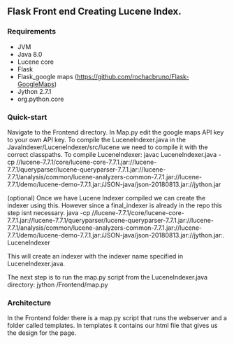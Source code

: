 ## Flask Front end Creating Lucene Index.

### Requirements
* JVM
* Java 8.0
* Lucene core
* Flask
* Flask_google maps (https://github.com/rochacbruno/Flask-GoogleMaps)
* Jython 2.7.1
* org.python.core

### Quick-start
Navigate to the Frontend directory. In Map.py edit the google maps API key to your own API key.
To compile the LuceneIndexer.java in the JavaIndexer/LuceneIndexer/src/lucene we need to compile it with the correct classpaths.
To compile LuceneIndexer:
javac LuceneIndexer.java -cp /<path to lucene7.7.1>/lucene-7.7.1/core/lucene-core-7.7.1.jar:/<path to lucene7.7.1>/lucene-7.7.1/queryparser/lucene-queryparser-7.7.1.jar:/<path to lucene7.7.1>/lucene-7.7.1/analysis/common/lucene-analyzers-common-7.7.1.jar:/<path to lucene7.7.1>/lucene-7.7.1/demo/lucene-demo-7.7.1.jar:/<path to JSON-java>JSON-java/json-20180813.jar:/<path to jython>/jython.jar  

(optional) Once we have Lucene Indexer compiled we can create the indexer using this. However since a final_indexer is already in the repo this step isnt necessary.
java -cp /<path to lucene7.7.1>/lucene-7.7.1/core/lucene-core-7.7.1.jar:/<path to lucene7.7.1>/lucene-7.7.1/queryparser/lucene-queryparser-7.7.1.jar:/<path to lucene7.7.1>/lucene-7.7.1/analysis/common/lucene-analyzers-common-7.7.1.jar:/<path to lucene7.7.1>/lucene-7.7.1/demo/lucene-demo-7.7.1.jar:/<path to JSON-java>JSON-java/json-20180813.jar:/<path to jython>/jython.jar:. LuceneIndexer    

This will create an indexer with the indexer name specified in LuceneIndexer.java.

The next step is to run the map.py script from the LuceneIndexer.java directory:
jython /Frontend/map.py


### Architecture
In the Frontend folder there is a map.py script that runs the webserver and a folder called templates.
In templates it contains our html file that gives us the design for the page.  

